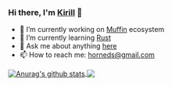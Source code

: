 ### Hi there, I'm [Kirill](https://klen.github.com) 👋

- 🔭 I’m currently working on [Muffin](https://github.com/klen/muffin) ecosystem
- 🌱 I’m currently learning [Rust](https://www.rust-lang.org/)
- 💬 Ask me about anything [here](https://github.com/klen/klen/issues)
- 📫 How to reach me: horneds@gmail.com

<!--
**klen/klen** is a ✨ _special_ ✨ repository because its `README.md` (this file) appears on your GitHub profile.

Here are some ideas to get you started:

- 🔭 I’m currently working on ...
- 🌱 I’m currently learning ...
- 👯 I’m looking to collaborate on ...
- 🤔 I’m looking for help with ...
- 💬 Ask me about ...
- 📫 How to reach me: ...
- 😄 Pronouns: ...
- ⚡ Fun fact: ...
-->

<a href="https://github.com/anuraghazra/github-readme-stats">
    <img align="center" src="https://github-readme-stats.vercel.app/api?username=klen&show_icons=true&include_all_commits=true" alt="Anurag's github stats" />
</a>
<a href="https://github.com/anuraghazra/github-readme-stats">
    <img align="center" src="https://github-readme-stats.vercel.app/api/top-langs/?username=klen&layout=compact" />
</a>
